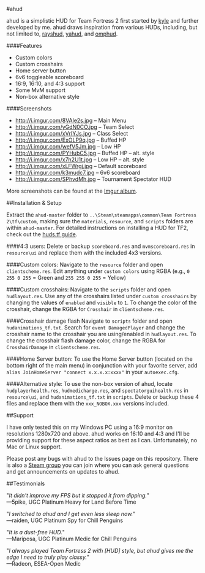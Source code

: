 #ahud

ahud is a simplistic HUD for Team Fortress 2 first started by [kyle](https://github.com/hikyle) and further developed by me. ahud draws inspiration from various HUDs, including, but not limited to, [rayshud](https://github.com/raysfire/rayshud), [yahud](https://github.com/whayay/yahud), and [omphud](https://github.com/omp/tf2hud).

####Features

* Custom colors
* Custom crosshairs
* Home server button
* 6v6 toggleable scoreboard
* 16:9, 16:10, and 4:3 support
* Some MvM support
* Non-box alternative style

####Screenshots

* http://i.imgur.com/8VAle2s.jpg – Main Menu
* http://i.imgur.com/yGdN0CO.jpg – Team Select
* http://i.imgur.com/xVrIYJs.jpg – Class Select
* http://i.imgur.com/ExOLP9q.jpg – Buffed HP
* http://i.imgur.com/wefV5Jm.jpg – Low HP
* http://i.imgur.com/PYHubC5.jpg – Buffed HP – alt. style
* http://i.imgur.com/x7h2U1t.jpg – Low HP – alt. style
* http://i.imgur.com/xLFWrgj.jpg – Default scoreboard
* http://i.imgur.com/k3mudc7.jpg – 6v6 scoreboard
* http://i.imgur.com/SPhvdMh.jpg – Tournament Spectator HUD

More screenshots can be found at the [Imgur album](http://imgur.com/a/569GH).

##Installation & Setup

Extract the `ahud-master` folder to `..\Steam\steamapps\common\Team Fortress 2\tf\custom`, making sure the `materials`, `resource`, and `scripts` folders are within `ahud-master`. For  detailed instructions on installing a HUD for TF2, check out the [huds.tf guide](http://huds.tf/guides/?guide=1).

####4:3 users:
Delete or backup `scoreboard.res` and `mvmscoreboard.res` in `resource\ui` and replace them with the included 4x3 versions.

####Custom colors:
Navigate to the `resource` folder and open `clientscheme.res`. Edit anything under  `custom colors` using RGBA (e.g., `0 255 0 255` = Green and `255 255 0 255` = Yellow)

####Custom crosshairs:
Navigate to the `scripts` folder and open `hudlayout.res`. Use any of the crosshairs listed under `custom crosshairs` by changing the values of `enabled` and `visible` to `1`. To change the color of the crosshair, change the RGBA for `Crosshair` in `clientscheme.res`.

####Crosshair damage flash
Navigate to `scripts` folder and open `hudanimations_tf.txt`. Search for `event DamagedPlayer` and change the crosshair name to the crosshair you are using/enabled in `hudlayout.res`. To change the crosshair flash damage color, change the RGBA for `CrosshairDamage` in `clientscheme.res`.

####Home Server button:
To use the Home Server button (located on the bottom right of the main menu) in conjunction with your favorite server, add `alias JoinHomeServer "connect x.x.x.x:xxxx"` in your `autoexec.cfg`.

####Alternative style:
To use the non-box version of ahud, locate `hudplayerhealth.res`, `hudmedicharge.res`, and `spectatorguihealth.res` in `resource\ui`, and `hudanimations_tf.txt` in `scripts`. Delete or backup these 4 files and replace them with the `xxx_NOBOX.xxx` versions included.

##Support

I have only tested this on my Windows PC using a 16:9 monitor on resolutions 1280x720 and above. ahud works on 16:10 and 4:3 and I'll be providing support for these aspect ratios as best as I can. Unfortunately, no Mac or Linux support. 

Please post any bugs with ahud to the Issues page on this repository. There is also a [Steam group](http://steamcommunity.com/groups/ahud) you can join where you can ask general questions and get announcements on updates to ahud.


##Testimonials

"*It didn't improve my FPS but it stopped it from dipping.*"  
—5pike, UGC Platinum Heavy for Land Before Time

"*I switched to ahud and I get even less sleep now.*"  
—raiden, UGC Platinum Spy for Chill Penguins

"*It is a dust-free HUD.*"  
—Mariposa, UGC Platinum Medic for Chill Penguins

"*I always played Team Fortress 2 with [HUD] style, but ahud gives me the edge I need to truly play classy.*"  
—Radeon, ESEA-Open Medic
